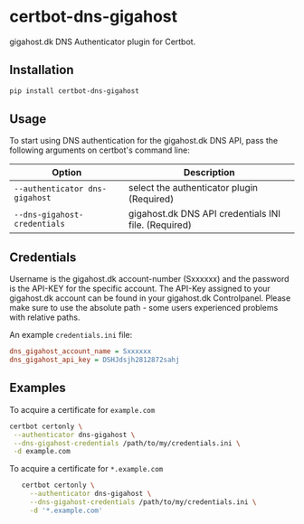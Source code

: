 # certbot-dns-gigahost

gigahost.dk DNS Authenticator plugin for Certbot.

## Installation

```sh
pip install certbot-dns-gigahost
```

## Usage

To start using DNS authentication for the gigahost.dk DNS API, pass the following arguments on certbot's command line:

| Option                       | Description                                         |
|------------------------------|-----------------------------------------------------|
| `--authenticator dns-gigahost` | select the authenticator plugin (Required)          |
| `--dns-gigahost-credentials`   | gigahost.dk DNS API credentials INI file. (Required) |

## Credentials

Username is the gigahost.dk account-number (Sxxxxxx) and the password is the API-KEY for the specific account.
The API-Key assigned to your gigahost.dk account can be found in your gigahost.dk Controlpanel.
Please make sure to use the absolute path - some users experienced problems with relative paths.

An example `credentials.ini` file:

```ini
dns_gigahost_account_name = Sxxxxxx
dns_gigahost_api_key = DSHJdsjh2812872sahj
```

## Examples
To acquire a certificate for `example.com`

```bash
certbot certonly \
 --authenticator dns-gigahost \
 --dns-gigahost-credentials /path/to/my/credentials.ini \
 -d example.com
```

To acquire a certificate for ``*.example.com``
```bash
   certbot certonly \
     --authenticator dns-gigahost \
     --dns-gigahost-credentials /path/to/my/credentials.ini \
     -d '*.example.com'
```
